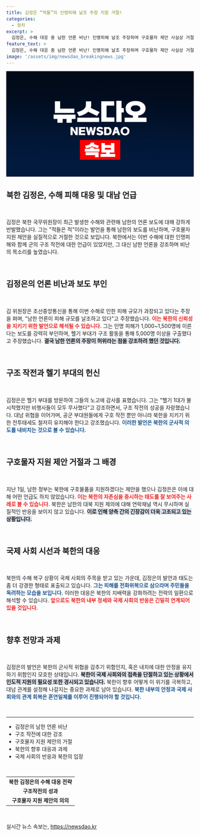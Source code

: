```yaml
---
title: 김정은 “적들”의 인명피해 날조 주장 지원 거절!
categories:
  - 정치
excerpt: >
  김정은, 수해 대응 중 남한 언론 비난! 인명피해 날조 주장하며 구호물자 제안 사실상 거절. 북한의 대남 위협과 복구 상황에 대한 진실은 과연?
feature_text: >
  김정은, 수해 대응 중 남한 언론 비난! 인명피해 날조 주장하며 구호물자 제안 사실상 거절. 북한의 대남 위협과 복구 상황에 대한 진실은 과연?
image: '/assets/img/newsdao_breakingnews.jpg'
---
```


<p><img src="/assets/img/newsdao_breakingnews.jpg" alt="firstkoreanews 속보" /></p>

<h2 data-ke-size="size26">북한 김정은, 수해 피해 대응 및 대남 언급</h2>

<p data-ke-size="size16">&nbsp;</p>

<p>김정은 북한 국무위원장이 최근 발생한 수해와 관련해 남한의 언론 보도에 대해 강하게 반발했습니다. 그는 "적들은 적"이라는 발언을 통해 남한의 보도를 비난하며, 구호물자 지원 제안을 실질적으로 거절한 것으로 보입니다. 북한에서는 이번 수해에 대한 인명피해와 함께 군의 구조 작전에 대한 언급이 있었지만, 그 대신 남한 언론을 강조하며 비난의 목소리를 높였습니다. </p>

<p data-ke-size="size16">&nbsp;</p>

<h2 data-ke-size="size26">김정은의 언론 비난과 보도 부인</h2>

<p data-ke-size="size16">&nbsp;</p>

<p>김 위원장은 조선중앙통신을 통해 이번 수해로 인한 피해 규모가 과장되고 있다는 주장을 펴며, "남한 언론이 피해 규모를 날조하고 있다"고 주장했습니다. <b><span style="color: #ee2323;">이는 북한의 신뢰성을 지키기 위한 발언으로 해석될 수 있습니다.</span></b> 그는 인명 피해가 1,000~1,500명에 이른다는 보도를 강력히 부인하며, 헬기 부대가 구조 활동을 통해 5,000명 이상을 구출했다고 주장했습니다. <b><span style="background-color: #21538527;">결국 남한 언론의 주장이 허위라는 점을 강조하려 했던 것입니다.</span></b></p>

<p data-ke-size="size16">&nbsp;</p>

<h2 data-ke-size="size26">구조 작전과 헬기 부대의 헌신</h2>

<p data-ke-size="size16">&nbsp;</p>

<p>김정은은 헬기 부대를 방문하여 그들의 노고에 감사를 표했습니다. 그는 "헬기 1대가 불시착했지만 비행사들이 모두 무사했다"고 강조하면서, 구조 작전의 성공을 자랑했습니다. 대남 위협을 이어가며, 공군 부대원들에게 구호 작전 뿐만 아니라 북한을 지키기 위한 전투태세도 철저히 유지해야 한다고 강조했습니다. <b><span style="color: #1a5490;">이러한 발언은 북한의 군사적 의도를 내비치는 것으로 볼 수 있습니다.</span></b> </p>

<p data-ke-size="size16">&nbsp;</p>

<h2 data-ke-size="size26">구호물자 지원 제안 거절과 그 배경</h2>

<p data-ke-size="size16">&nbsp;</p>

<p>지난 1일, 남한 정부는 북한에 구호물품을 지원하겠다는 제안을 했으나 김정은은 이에 대해 어떤 언급도 하지 않았습니다. <b><span style="color: #ee2323;">이는 북한의 자존심을 중시하는 태도를 잘 보여주는 사례로 볼 수 있습니다.</span></b> 북한은 남한의 대북 지원 제의에 대해 연락채널 역시 무시하며 실질적인 반응을 보이지 않고 있습니다. <b><span style="background-color: #21538527;">이로 인해 양측 간의 긴장감이 더욱 고조되고 있는 상황입니다.</span></b> </p>

<p data-ke-size="size16">&nbsp;</p>

<h2 data-ke-size="size26">국제 사회 시선과 북한의 대응</h2>

<p data-ke-size="size16">&nbsp;</p>

<p>북한의 수해 복구 상황이 국제 사회의 주목을 받고 있는 가운데, 김정은의 발언과 태도는 좀 더 강경한 형태로 표출되고 있습니다. <b><span style="color: #1a5490;">그는 피해를 전화위복으로 삼으라며 주민들을 독려하는 모습을 보입니다.</span></b> 이러한 대응은 북한의 지배력을 강화하려는 전략의 일환으로 해석할 수 있습니다. <b><span style="color: #ee2323;">앞으로도 북한의 내부 정세와 국제 사회의 반응은 긴밀히 연계되어 있을 것입니다.</span></b></p>

<p data-ke-size="size16">&nbsp;</p>

<h2 data-ke-size="size26">향후 전망과 과제</h2>

<p data-ke-size="size16">&nbsp;</p>

<p>김정은의 발언은 북한의 군사적 위협을 감추기 위함인지, 혹은 내치에 대한 안정을 유지하기 위함인지 모호한 상태입니다. <b><span style="background-color: #21538527;">북한이 국제 사회와의 접촉을 단절하고 있는 상황에서 인도적 지원의 필요성 또한 경시되고 있습니다.</span></b> 북한이 향후 어떻게 이 위기를 극복하고, 대남 관계를 설정해 나갈지는 중요한 과제로 남아 있습니다. <b><span style="color: #1a5490;">북한 내부의 안정과 국제 사회와의 관계 회복은 혼연일체를 이루어 진행되어야 할 것입니다.</span></b></p>

<p data-ke-size="size16">&nbsp;</p>

<hr>

<ul>
  <li>김정은의 남한 언론 비난</li>
  <li>구조 작전에 대한 강조</li>
  <li>구호물자 지원 제안의 거절</li>
  <li>북한의 향후 대응과 과제</li>
  <li>국제 사회의 반응과 북한의 입장</li>
</ul>

<p data-ke-size="size16">&nbsp;</p>

<table style="width: 100%; border-collapse: collapse;">
  <tr>
    <td style="text-align: center; height: 17px;"><b>북한 김정은의 수해 대응 전략</b></td>
  </tr>
  <tr>
    <td style="text-align: center; height: 17px;"><b>구조작전의 성과</b></td>
  </tr>
  <tr>
    <td style="text-align: center; height: 17px;"><b>구호물자 지원 제안의 의의</b></td>
  </tr>
</table>

<p data-ke-size="size16">&nbsp;</p>
실시간 뉴스 속보는, <a href="https://newsdao.kr" rel="dofollow">https://newsdao.kr</a>


